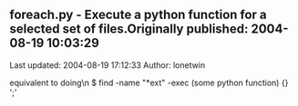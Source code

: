 ## foreach.py - Execute a python function for a selected set of files.Originally published: 2004-08-19 10:03:29 
Last updated: 2004-08-19 17:12:33 
Author: lonetwin  
 
equivalent to doing\n $ find -name "*ext" -exec (some python function) {} ';'